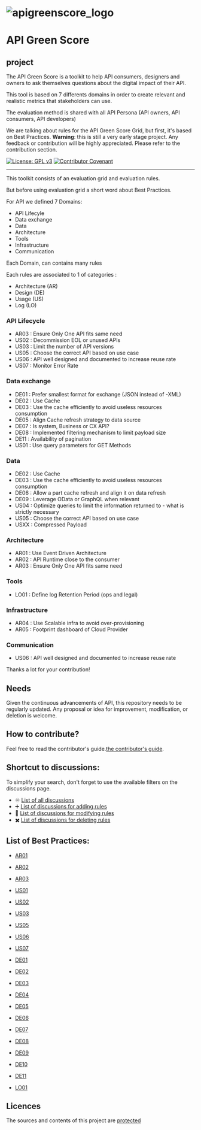 ![apigreenscore_logo](https://github.com/ytremblais/APIGreenScore/assets/13643712/58127821-e390-4922-bb96-ab6bfff12c43)
=============================
# API Green Score

## project

The API Green Score is a toolkit to help API consumers, designers and owners to ask themselves questions about the digital impact of their API.

This tool is based on 7 differents domains in order to create relevant and realistic metrics that stakeholders can use.

The evaluation method is shared with all API Persona (API owners, API consumers, API developers)

We are talking about rules for the API Green Score Grid, but first, it's based on Best Practices. 
**Warning**: this is still a very early stage project. Any feedback or contribution will be highly appreciated. Please
refer to the contribution section.

[![License: GPL v3](https://img.shields.io/badge/License-GPLv3-blue.svg)](https://www.gnu.org/licenses/gpl-3.0)
[![Contributor Covenant](https://img.shields.io/badge/Contributor%20Covenant-2.1-4baaaa.svg)](https://github.com/green-code-initiative/ecoCode-common/blob/main/doc/CODE_OF_CONDUCT.md)

--------------------

This toolkit consists of an evaluation grid and evaluation rules.

But before using evaluation grid a short word about Best Practices.

For API we defined 7 Domains:

- API Lifecyle
- Data exchange
- Data
- Architecture
- Tools
- Infrastructure
- Communication

Each Domain, can contains many rules

Each rules are associated to 1 of categories :

- Architecture (AR)
- Design (DE)
- Usage (US)
- Log (LO)


### API Lifecycle
- AR03 : Ensure Only One API fits same need
- US02 : Decommission EOL or unused APIs
- US03 : Limit the number of API versions
- US05 : Choose the correct API based on use case
- US06 : API well designed and documented to increase reuse rate
- US07 : Monitor Error Rate

### Data exchange
- DE01 : Prefer smallest format for exchange (JSON instead of -XML)
- DE02 : Use Cache
- DE03 : Use the cache efficiently to avoid useless resources consumption
- DE05 : Align Cache refresh strategy to data source
- DE07 : Is system, Business or CX API?
- DE08 : Implemented filtering mechanism to limit payload size
- DE11 : Availability of pagination
- US01 : Use query parameters for GET Methods

### Data
- DE02 : Use Cache
- DE03 : Use the cache efficiently to avoid useless resources consumption 
- DE06 : Allow a part cache refresh and align it on data refresh
- DE09 : Leverage OData or GraphQL when relevant
- US04 : Optimize queries to limit the information returned to - what is strictly necessary
- US05 : Choose the correct API based on use case
- USXX : Compressed Payload

### Architecture
- AR01 : Use Event Driven Architecture
- AR02 : API Runtime close to the consumer
- AR03 : Ensure Only One API fits same need


### Tools
- LO01 : Define log Retention Period (ops and legal)

### Infrastructure
- AR04 : Use Scalable infra to avoid over-provisioning
- AR05 : Footprint dashboard of Cloud Provider

### Communication
- US06 : API well designed and documented to increase reuse rate


Thanks a lot for your contribution!


## Needs

Given the continuous advancements of API, this repository needs to be regularly updated.
Any proposal or idea for improvement, modification, or deletion is welcome.

## How to contribute?

Feel free to read the contributor's guide.[the contributor's guide](CONTRIBUTING.md).

## Shortcut to discussions:

To simplify your search, don't forget to use the available filters on the discussions page.

  - :infinity: [List of all discussions](https://github.com/ytremblais/APIGreenScore/discussions)
  - :heavy_plus_sign: [List of discussions for adding rules](https://github.com/ytremblais/APIGreenScore/discussions?discussions_q=label%3Aaddition)
  - :memo: [List of discussions for modifying rules](https://github.com/ytremblais/APIGreenScore/discussions?discussions_q=label%3Amodification)
  - :heavy_multiplication_x: [List of discussions for deleting rules](https://github.com/ytremblais/APIGreenScore/discussions?discussions_q=label%3Adeletion)



## List of Best Practices:

* [AR01](/chapters/AR01_en.md)
* [AR02](/chapters/AR02_en.md)
* [AR03](/chapters/AR03_en.md)

* [US01](/chapters/US01_en.md)
* [US02](/chapters/US02_en.md)
* [US03](/chapters/US03_en.md)
* [US05](/chapters/US05_en.md)
* [US06](/chapters/US06_en.md)
* [US07](/chapters/US07_en.md)

* [DE01](/chapters/DE01_en.md)
* [DE02](/chapters/DE02_en.md)
* [DE03](/chapters/DE03_en.md)
* [DE04](/chapters/DE04_en.md)
* [DE05](/chapters/DE05_en.md)
* [DE06](/chapters/DE06_en.md)
* [DE07](/chapters/DE07_en.md)
* [DE08](/chapters/DE08_en.md)
* [DE09](/chapters/DE09_en.md)
* [DE10](/chapters/DE10_en.md)
* [DE11](/chapters/DE11_en.md)

* [LO01](/chapters/LO01_en.md)

## Licences

The sources and contents of this project are [protected](LICENCE.md)
